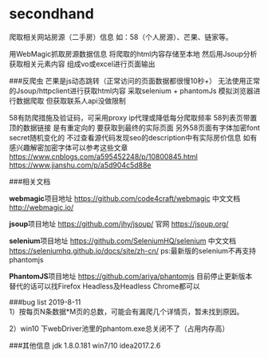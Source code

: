 # secondhand


爬取相关网站房源（二手房）信息
如：58（个人房源）、芒果、链家等。

用WebMagic抓取房源数据信息 将爬取的html内容存储至本地
然后用Jsoup分析获取相关元素内容 组成vo或excel进行页面输出

###反爬虫
芒果是js动态跳转（正常访问的页面数据都很慢10秒+） 无法使用正常的Jsoup/httpclient进行获取html内容
采取selenium + phantomJs 模拟浏览器进行数据爬取
但获取联系人api没做限制

58有防爬措施及验证码，可采用proxy ip代理或降低每分爬取频率
58列表页带置顶的数据链接 是有重定向的 要获取到最终的实际页面
另外58页面有字体加密font secret随机变化的 不过查看源代码发现seo的description中有实际房价信息
如有感兴趣解密加密字体可以参考这些文章
https://www.cnblogs.com/a595452248/p/10800845.html
https://www.jianshu.com/p/a5d904c5d88e

###相关文档

**webmagic**项目地址 https://github.com/code4craft/webmagic 中文文档 http://webmagic.io/

**jsoup**项目地址 https://github.com/jhy/jsoup/ 官网 https://jsoup.org/

**selenium**项目地址 https://github.com/SeleniumHQ/selenium  中文文档 https://seleniumhq.github.io/docs/site/zh-cn/
ps:最新版的selenium不再支持phantomjs

**PhantomJS**项目地址 https://github.com/ariya/phantomjs  目前停止更新版本 替代的话可以找Firefox Headless及Headless Chrome都可以


###bug list
2019-8-11  
1）按每页N条数据*M页的总数，可能会有漏爬几个详情页，暂未找到原因。  

2）win10 下webDriver池里的phantom.exe总关闭不了（占用内存高）  



###其他信息
jdk 1.8.0.181  win7/10  idea2017.2.6



